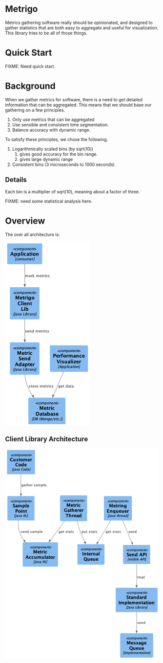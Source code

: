 # Metrigo

Metrics gathering software really should be opinionated, and designed to gather statistics that are both easy to aggregate and useful for visualization. This library tries to be all of those things.

# Quick Start

FIXME: Need quick start.

# Background

When we gather metrics for software, there is a need to get detailed information that can be aggregated. This means that we should base our gathering on a few principles.
1. Only use metrics that can be aggregated
2. Use sensible and consistent time segmentation.
3. Balance accuracy with dynamic range.

To satisfy these principles, we chose the following.
1. Logarithmically scaled bins (by sqrt(10))
   1. gives good accuracy for the bin range.
   2. gives large dynamic range
2. Consistent bins (3 microseconds to 1000 seconds)

## Details

Each bin is a multiplier of sqrt(10), meaning about a factor of three.

FIXME: need some statistical analysis here.

# Overview

The over all architecture is:

![Overview Diagram: App uses Client library to talk to a send adapter, to send data to a database that is visualized via a separate visualizer app](diagrams/overview.png)

## Client Library Architecture

![Client library Overview Diagram](diagrams/client.png)
